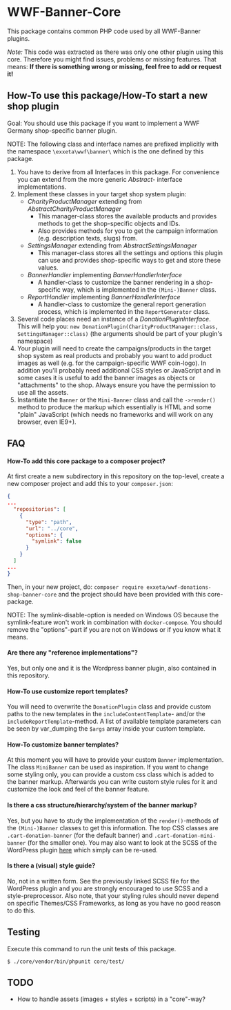 # WWF-Banner-Core

This package contains common PHP code used by all WWF-Banner plugins.

*Note:* This code was extracted as there was only one other plugin using this core. Therefore you might find issues, problems
or missing features. That means: **If there is something wrong or missing, feel free to add or request it!**

## How-To use this package/How-To start a new shop plugin

Goal: You should use this package if you want to implement a WWF Germany shop-specific banner plugin.

NOTE: The following class and interface names are prefixed implicitly with the namespace `\exxeta\wwf\banner\`
which is the one defined by this package.

1. You have to derive from all Interfaces in this package. For convenience you can extend from the more 
generic *Abstract-* interface implementations.
2. Implement these classes in your target shop system plugin:
    * *CharityProductManager* extending from *AbstractCharityProductManager*
        * This manager-class stores the available products and provides methods to get the shop-specific objects and IDs.
        * Also provides methods for you to get the campaign information (e.g. description texts, slugs) from.
    * *SettingsManager* extending from *AbstractSettingsManager*
        * This manager-class stores all the settings and options this plugin can use and provides shop-specific ways to get and store these values.
    * *BannerHandler* implementing *BannerHandlerInterface*
        * A handler-class to customize the banner rendering in a shop-specific way, which is implemented in the `(Mini-)Banner` class.
    * *ReportHandler* implementing *BannerHandlerInterface*
        * A handler-class to customize the general report generation process, which is implemented in the `ReportGenerator` class.
3. Several code places need an instance of a *DonationPluginInterface*. This will help you:
    `new DonationPlugin(CharityProductManager::class, SettingsManager::class)` 
    (the arguments should be part of your plugin's namespace)
4. Your plugin will need to create the campaigns/products in the target shop system as real products and probably you want to add
product images as well (e.g. for the campaign-specific WWF coin-logo). In addition you'll probably need additional CSS styles or JavaScript and
in some cases it is useful to add the banner images as objects or "attachments" to the shop. Always ensure you have the permission to use all the assets.
5. Instantiate the `Banner` or the `Mini-Banner` class and call the `->render()` method to produce the markup which 
essentially is HTML and some "plain" JavaScript (which needs no frameworks and will work on any browser, even IE9+). 

## FAQ
#### How-To add this core package to a composer project?
At first create a new subdirectory in this repository on the top-level, create a new composer project and add this to your `composer.json`:
```json
{
...
  "repositories": [
    {
      "type": "path",
      "url": "../core",
      "options": {
        "symlink": false
      }
    }
  ]
...
}
```
Then, in your new project, do: `composer require exxeta/wwf-donations-shop-banner-core` and the project
 should have been provided with this core-package.

NOTE: The symlink-disable-option is needed on Windows OS because the symlink-feature won't work in combination with `docker-compose`.
You should remove the "options"-part if you are not on Windows or if you know what it means.

#### Are there any "reference implementations"?
Yes, but only one and it is the Wordpress banner plugin, also contained in this repository.

#### How-To use customize report templates?
You will need to overwrite the `DonationPlugin` class and provide custom paths to the new templates in the `includeContentTemplate`- and/or
the `includeReportTemplate`-method. A list of available template parameters can be seen by var_dumping the `$args` array inside 
your custom template.

#### How-To customize banner templates?
At this moment you will have to provide your custom `Banner` implementation. The class `MiniBanner` can be used as inspiration.
If you want to change some styling only, you can provide a custom css class which is added to the banner markup. 
Afterwards you can write custom style rules for it and customize the look and feel of the banner feature.

#### Is there a css structure/hierarchy/system of the banner markup?
Yes, but you have to study the implementation of the `render()`-methods of the `(Mini-)Banner` classes to get this information.
The top CSS classes are `.cart-donation-banner` (for the default banner) and `.cart-donation-mini-banner` (for the smaller one).
You may also want to look at the SCSS of the WordPress plugin [here](https://github.com/EXXETA/wordpress-plugin-donations/blob/master/wwf-donations-plugin/styles/banner.scss) which simply can be re-used.

#### Is there a (visual) style guide?
No, not in a written form. See the previously linked SCSS file for the WordPress plugin and you are strongly encouraged to use SCSS and a style-preprocessor.
Also note, that your styling rules should never depend on specific Themes/CSS Frameworks, as long as you have no good reason to do this. 

## Testing
Execute this command to run the unit tests of this package.
 
`$ ./core/vendor/bin/phpunit core/test/`

## TODO
- How to handle assets (images + styles + scripts) in a "core"-way?